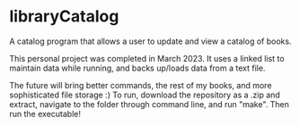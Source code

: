 # libraryCatalog
 A catalog program that allows a user to update and view a catalog of books.

 This personal project was completed in March 2023. It uses a linked list to maintain data while running,
 and backs up/loads data from a text file.

 The future will bring better commands, the rest of my books, and more sophisticated file storage :)
 To run, download the repository as a .zip and extract, navigate to the folder through command line, and run "make".
 Then run the executable!

